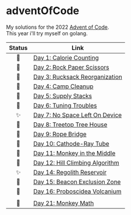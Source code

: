 # adventOfCode

My solutions for the 2022 [Advent of Code](https://adventofcode.com/).  
This year i'll try myself on golang.  

| Status | Link                                                                    |
| :----: | ----------------------------------------------------------------------- |
|   🍪    | [Day 1: Calorie Counting](/Day-01-Calorie-Counting)                     |
|   👋    | [Day 2: Rock Paper Scissors](/Day-02-Rock-Paper-Scissors)               |
|   🎒    | [Day 3: Rucksack Reorganization](/2022/Day-03-Rucksack-Reorganization)  |
|   🌟    | [Day 4: Camp Cleanup](/2022/Day-04-Camp-Cleanup)                        |
|   🍭    | [Day 5: Supply Stacks](/2022/Day-05-Supply-Stacks)                      |
|   🧝    | [Day 6: Tuning Troubles](/2022/Day-06-Tuning-Trouble)                   |
|   ✨    | [Day 7: No Space Left On Device](/2022/Day-07-No-Space-Left-On-Device)  |
|   🎄    | [Day 8: Treetop Tree House](/2022/Day-08-Treetop-Tree-House)            |
|   🧝    | [Day 9: Rope Bridge](/2022/Day-09-Rope-Bridge)                          |
|   🌟    | [Day 10: Cathode-Ray Tube](/2022/Day-10-Cathode-Ray-Tube)               |
|   🎒    | [Day 11: Monkey in the Middle](/2022/Day-11-Monkey-in-the-Middle)       |
|   🧝    | [Day 12: Hill Climbing Algorithm](/2022/Day-12-Hill-Climbing-Algorithm) |
|   ✨    | [Day 14: Regolith Reservoir](/2022/Day-14-Regolith-Reservoir)           |
|   🍪    | [Day 15: Beacon Exclusion Zone](/Day-15-Beacon-Exclusion-Zone)          |
|   🎇    | [Day 16: Proboscidea Volcanium](/Day-16-Proboscidea-Volcanium)          |
|        |                                                                         |
|   🍪    | [Day 21: Monkey Math](/Day-21-Monkey-Math)                              |



